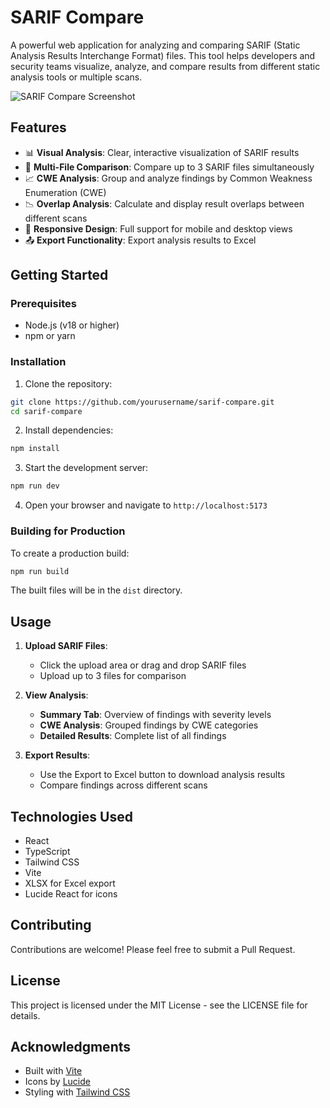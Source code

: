 # SARIF Compare

A powerful web application for analyzing and comparing SARIF (Static Analysis Results Interchange Format) files. This tool helps developers and security teams visualize, analyze, and compare results from different static analysis tools or multiple scans.

![SARIF Compare Screenshot](https://images.unsplash.com/photo-1551288049-bebda4e38f71?auto=format&fit=crop&q=80&w=2000)

## Features

- 📊 **Visual Analysis**: Clear, interactive visualization of SARIF results
- 🔄 **Multi-File Comparison**: Compare up to 3 SARIF files simultaneously
- 📈 **CWE Analysis**: Group and analyze findings by Common Weakness Enumeration (CWE)
- 📉 **Overlap Analysis**: Calculate and display result overlaps between different scans
- 📱 **Responsive Design**: Full support for mobile and desktop views
- 📤 **Export Functionality**: Export analysis results to Excel

## Getting Started

### Prerequisites

- Node.js (v18 or higher)
- npm or yarn

### Installation

1. Clone the repository:
```bash
git clone https://github.com/yourusername/sarif-compare.git
cd sarif-compare
```

2. Install dependencies:
```bash
npm install
```

3. Start the development server:
```bash
npm run dev
```

4. Open your browser and navigate to `http://localhost:5173`

### Building for Production

To create a production build:

```bash
npm run build
```

The built files will be in the `dist` directory.

## Usage

1. **Upload SARIF Files**:
   - Click the upload area or drag and drop SARIF files
   - Upload up to 3 files for comparison

2. **View Analysis**:
   - **Summary Tab**: Overview of findings with severity levels
   - **CWE Analysis**: Grouped findings by CWE categories
   - **Detailed Results**: Complete list of all findings

3. **Export Results**:
   - Use the Export to Excel button to download analysis results
   - Compare findings across different scans

## Technologies Used

- React
- TypeScript
- Tailwind CSS
- Vite
- XLSX for Excel export
- Lucide React for icons

## Contributing

Contributions are welcome! Please feel free to submit a Pull Request.

## License

This project is licensed under the MIT License - see the LICENSE file for details.

## Acknowledgments

- Built with [Vite](https://vitejs.dev/)
- Icons by [Lucide](https://lucide.dev/)
- Styling with [Tailwind CSS](https://tailwindcss.com/)
